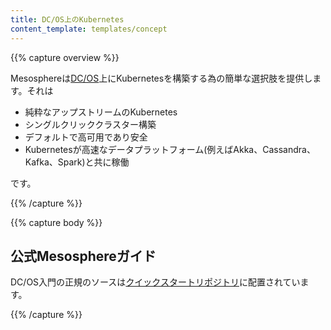 ```yaml
---
title: DC/OS上のKubernetes
content_template: templates/concept
---
```


{{% capture overview %}}

Mesosphereは[DC/OS](https://mesosphere.com/product/)上にKubernetesを構築する為の簡単な選択肢を提供します。それは

* 純粋なアップストリームのKubernetes
* シングルクリッククラスター構築
* デフォルトで高可用であり安全
* Kubernetesが高速なデータプラットフォーム(例えばAkka、Cassandra、Kafka、Spark)と共に稼働

です。

{{% /capture %}}

{{% capture body %}}

## 公式Mesosphereガイド

DC/OS入門の正規のソースは[クイックスタートリポジトリ](https://github.com/mesosphere/dcos-kubernetes-quickstart)に配置されています。

{{% /capture %}}
